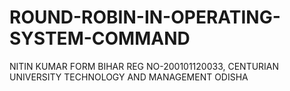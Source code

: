 # ROUND-ROBIN-IN-OPERATING-SYSTEM-COMMAND
NITIN KUMAR FORM BIHAR REG NO-200101120033, CENTURIAN UNIVERSITY TECHNOLOGY AND MANAGEMENT ODISHA
